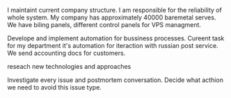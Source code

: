 
I maintaint current company structure. I am responsible for the reliability of whole system. My company has approximately 40000 baremetal serves. We have biling panels, different control panels for VPS managment. 

Develope and implement automation for bussiness processes. Cureent task for my department it's automation for iteraction with russian post service. We send accounting docs for customers.


reseach new technologies and approaches

Investigate every issue and postmortem conversation. Decide what acthion we need to avoid this issue type.


